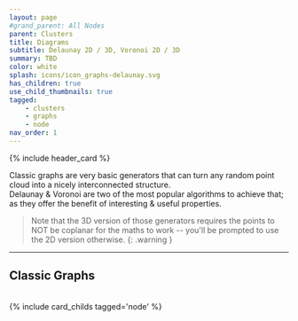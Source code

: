 ```yaml
---
layout: page
#grand_parent: All Nodes
parent: Clusters
title: Diagrams
subtitle: Delaunay 2D / 3D, Voronoi 2D / 3D
summary: TBD
color: white
splash: icons/icon_graphs-delaunay.svg
has_children: true
use_child_thumbnails: true
tagged: 
    - clusters
    - graphs
    - node
nav_order: 1
---
```


{% include header_card %}

Classic graphs are very basic generators that can turn any random point cloud into a nicely interconnected structure.  
Delaunay & Voronoi are two of the most popular algorithms to achieve that; as they offer the benefit of interesting & useful properties.  

> Note that the 3D version of those generators requires the points to NOT be coplanar for the maths to work -- you'll be prompted to use the 2D version otherwise.
{: .warning }

---
## Classic Graphs
<br>
{% include card_childs tagged='node' %}
